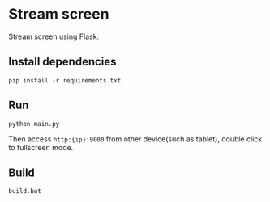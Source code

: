 # Stream screen
Stream screen using Flask.

## Install dependencies

```
pip install -r requirements.txt
```

## Run

```
python main.py
```

Then access `http:{ip}:9000` from other device(such as tablet), double click to fullscreen mode.

## Build

```
build.bat

```